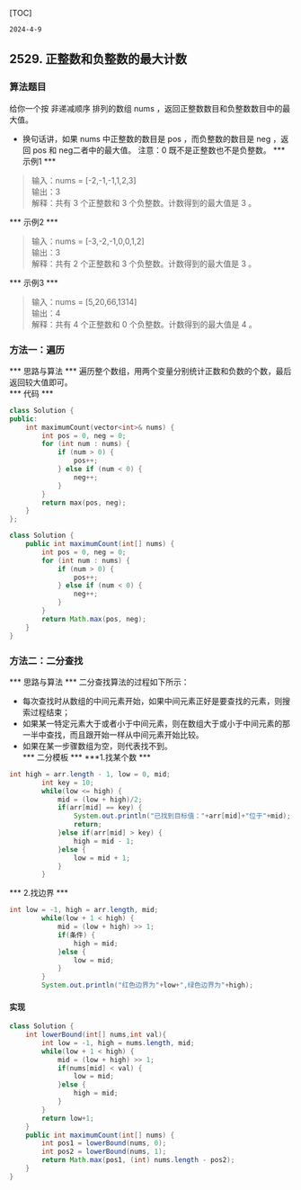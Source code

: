 [TOC]
```
2024-4-9
```
## 2529. 正整数和负整数的最大计数
### 算法题目
给你一个按 非递减顺序 排列的数组 nums ，返回正整数数目和负整数数目中的最大值。

+ 换句话讲，如果 nums 中正整数的数目是 pos ，而负整数的数目是 neg ，返回 pos 和 neg二者中的最大值。
注意：0 既不是正整数也不是负整数。
*** 示例1 ***
> 输入：nums = [-2,-1,-1,1,2,3]       
> 输出：3     
> 解释：共有 3 个正整数和 3 个负整数。计数得到的最大值是 3 。        

*** 示例2 ***
> 输入：nums = [-3,-2,-1,0,0,1,2]     
> 输出：3     
> 解释：共有 2 个正整数和 3 个负整数。计数得到的最大值是 3 。      

*** 示例3 ***
> 输入：nums = [5,20,66,1314]     
> 输出：4   
> 解释：共有 4 个正整数和 0 个负整数。计数得到的最大值是 4 。       

### 方法一：遍历
*** 思路与算法 ***
遍历整个数组，用两个变量分别统计正数和负数的个数，最后返回较大值即可。  
*** 代码 ***
```c++
class Solution {
public:
    int maximumCount(vector<int>& nums) {
        int pos = 0, neg = 0;
        for (int num : nums) {
            if (num > 0) {
                pos++;
            } else if (num < 0) {
                neg++;
            }
        }
        return max(pos, neg);
    }
};
```
```java
class Solution {
    public int maximumCount(int[] nums) {
        int pos = 0, neg = 0;
        for (int num : nums) {
            if (num > 0) {
                pos++;
            } else if (num < 0) {
                neg++;
            }
        }
        return Math.max(pos, neg);
    }
}
```
### 方法二：二分查找
*** 思路与算法 ***
二分查找算法的过程如下所示：

+ 每次查找时从数组的中间元素开始，如果中间元素正好是要查找的元素，则搜索过程结束；
+ 如果某一特定元素大于或者小于中间元素，则在数组大于或小于中间元素的那一半中查找，而且跟开始一样从中间元素开始比较。
+ 如果在某一步骤数组为空，则代表找不到。    
*** 二分模板 ***
***1.找某个数 ***
```java
int high = arr.length - 1, low = 0, mid;
		int key = 10;
		while(low <= high) {
			mid = (low + high)/2;
			if(arr[mid] == key) {
				System.out.println("已找到目标值："+arr[mid]+"位于"+mid);
				return;
			}else if(arr[mid] > key) {
				high = mid - 1;
			}else {
				low = mid + 1;
			}
		}
```
*** 2.找边界 ***
```java
int low = -1, high = arr.length, mid;
		while(low + 1 < high) {
			mid = (low + high) >> 1;
			if(条件) {
				high = mid;
			}else {
				low = mid;
			}
		}
		System.out.println("红色边界为"+low+",绿色边界为"+high);
```
#### 实现
```java
class Solution {
    int lowerBound(int[] nums,int val){
        int low = -1, high = nums.length, mid;
		while(low + 1 < high) {
			mid = (low + high) >> 1;
			if(nums[mid] < val) {
				low = mid;
			}else {
				high = mid;
			}
		}
        return low+1;
    }
    public int maximumCount(int[] nums) {
        int pos1 = lowerBound(nums, 0);
        int pos2 = lowerBound(nums, 1);
        return Math.max(pos1, (int) nums.length - pos2);
    }
}
```



